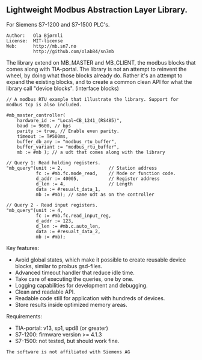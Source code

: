 Lightweight Modbus Abstraction Layer Library.
---------------------------------------------
For Siemens S7-1200 and S7-1500 PLC's.

```
Author:   Ola Bjørnli
License:  MIT-license
Web:      http://mb.sn7.no
          http://github.com/olab84/sn7mb
```

The library extend on MB_MASTER and MB_CLIENT, the modbus blocks that comes along with 
TIA-portal. The library is not an attempt to reinvent the wheel, by doing what those 
blocks already do. Rather it's an attempt to expand the existing blocks, and to create 
a common clean API for what the library call "device blocks". (interface blocks)

```
// A modbus RTU example that illustrate the library. Support for modbus tcp is also included.

#mb_master_controller(
    hardware_id := "Local~CB_1241_(RS485)", 
    baud := 9600, // bps
    parity := true, // Enable even parity.
    timeout := T#500ms,   
    buffer_db_any := "modbus_rtu_buffer",  
    buffer_variant := "modbus_rtu_buffer",  
    mb := #mb ); // a udt that comes along with the library

// Query 1: Read holding registers.
"mb_query"(unit := 2,                 // Station address
           fc := #mb.fc.mode_read,    // Mode or function code.    
           d_addr := 40005,           // Register address
           d_len := 4,                // Length
           data := #resualt_data_1,
           mb := #mb); // same udt as on the controller
            
// Query 2 - Read input registers.
"mb_query"(unit := 4,                   
           fc := #mb.fc.read_input_reg, 
           d_addr := 123,               
           d_len := #mb.c.auto_len,     
           data := #resualt_data_2,
           mb := #mb); 
```

Key features:
 - Avoid global states, which make it possible to create reusable 
   device blocks, similar to proibus gsd-files. 
 - Advanced timeout handler that reduce idle time.  
 - Take care of executing the queries, one by one.
 - Logging capabilities for development and debugging.
 - Clean and readable API.  
 - Readable code still for application with hundreds of devices.
 - Store results inside optimized memory areas.
   
Requirements:
 - TIA-portal: v13, sp1, upd8 (or greater)
 - S7-1200: firmware version >= 4.1.3
 - S7-1500: not tested, but should work fine.
 
```
The software is not affiliated with Siemens AG
```  